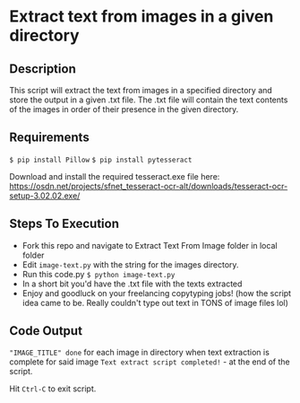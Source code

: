 # Extract text from images in a given directory

## Description
This script will extract the text from images in a specified directory and store the output in a given .txt file. The .txt file will contain the text contents of the images in order of their presence in the given directory.

## Requirements

`$ pip install Pillow`
`$ pip install pytesseract`
 
Download and install the required tesseract.exe file here: https://osdn.net/projects/sfnet_tesseract-ocr-alt/downloads/tesseract-ocr-setup-3.02.02.exe/

## Steps To Execution
- Fork this repo and navigate to Extract Text From Image folder in local folder
- Edit `image-text.py` with the string for the images directory.
- Run this code.py `$ python image-text.py`
- In a short bit you'd have the .txt file with the texts extracted
- Enjoy and goodluck on your freelancing copytyping jobs! (how the script idea came to be. Really couldn't type out text in TONS of image files lol)

## Code Output
`"IMAGE_TITLE" done` for each image in directory when text extraction is complete for said image
`Text extract script completed!` - at the end of the script.

Hit `Ctrl-C` to exit script.